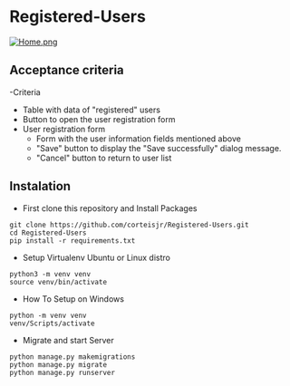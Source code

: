 # Registered-Users

[![Home.png](https://i.postimg.cc/Kz8dNVmw/Home.png)](https://postimg.cc/McgPZ9Mm)

## Acceptance criteria

-Criteria
  - Table with data of "registered" users
  - Button to open the user registration form
- User registration form
  - Form with the user information fields mentioned above
  - "Save" button to display the "Save successfully" dialog message.
  - "Cancel" button to return to user list

## Instalation

- First clone this repository and Install Packages

```
git clone https://github.com/corteisjr/Registered-Users.git
cd Registered-Users
pip install -r requirements.txt
```

- Setup Virtualenv Ubuntu  or Linux distro

```
python3 -m venv venv
source venv/bin/activate
```
- How To Setup on Windows

```
python -m venv venv
venv/Scripts/activate
```

- Migrate and start Server

```
python manage.py makemigrations
python manage.py migrate
python manage.py runserver
```

